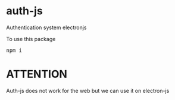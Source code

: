 # auth-js
Authentication system electronjs

To use this package

<pre>
npm i
</pre>

# ATTENTION 
Auth-js does not work for the web but we can use it on electron-js
